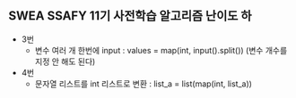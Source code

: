 ## SWEA SSAFY 11기 사전학습 알고리즘 난이도 하
- 3번
	- 변수 여러 개 한번에 input : values = map(int, input().split()) (변수 개수를 지정 안 해도 된다)
- 4번
	- 문자열 리스트를 int 리스트로 변환 : list_a = list(map(int, list_a))

